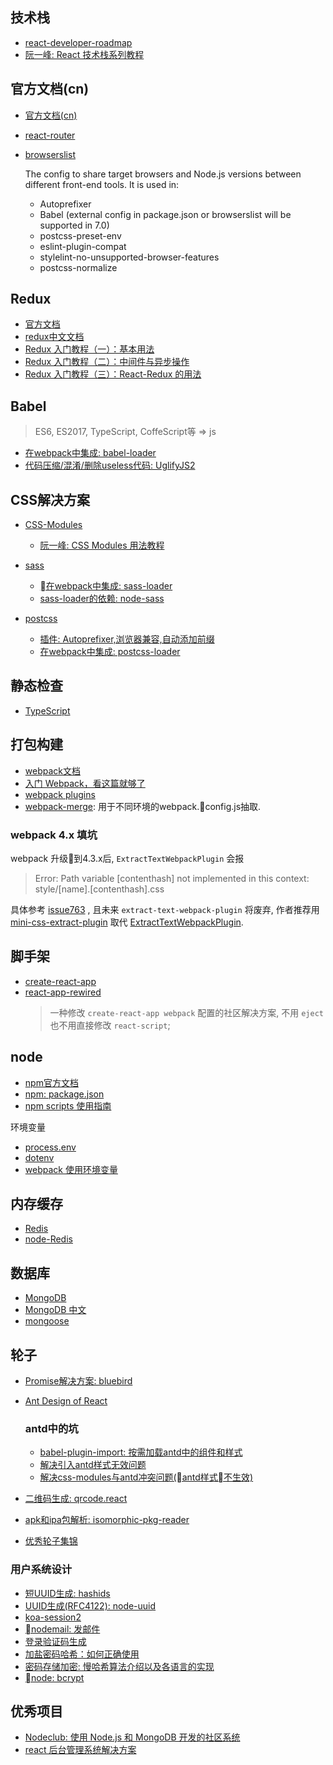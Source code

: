 ## 技术栈
- [react-developer-roadmap](https://github.com/adam-golab/react-developer-roadmap)
- [阮一峰: React 技术栈系列教程](http://www.ruanyifeng.com/blog/2016/09/react-technology-stack.html)

## 官方文档(cn)
- [官方文档(cn)](https://www.reactjscn.com/docs/hello-world.html)
- [react-router](https://reacttraining.com/react-router/web/guides/philosophy)

- [browserslist](https://github.com/browserslist/browserslist#queries)
    
    The config to share target browsers and Node.js versions between different front-end tools. It is used in:
    - Autoprefixer
    - Babel (external config in package.json or browserslist will be supported in 7.0)
    - postcss-preset-env
    - eslint-plugin-compat
    - stylelint-no-unsupported-browser-features
    - postcss-normalize

## Redux
- [官方文档](https://redux.js.org/)
- [redux中文文档](http://www.redux.org.cn/)
- [Redux 入门教程（一）：基本用法](http://www.ruanyifeng.com/blog/2016/09/redux_tutorial_part_one_basic_usages.html)
- [Redux 入门教程（二）：中间件与异步操作](http://www.ruanyifeng.com/blog/2016/09/redux_tutorial_part_two_async_operations.html)
- [Redux 入门教程（三）：React-Redux 的用法](http://www.ruanyifeng.com/blog/2016/09/redux_tutorial_part_three_react-redux.html)

## Babel
> ES6, ES2017, TypeScript, CoffeScript等 => js
- [在webpack中集成: babel-loader](https://www.webpackjs.com/loaders/babel-loader/)
- [代码压缩/混淆/删除useless代码: UglifyJS2](https://github.com/mishoo/UglifyJS2/tree/harmony#output-options)

## CSS解决方案
- [CSS-Modules](https://github.com/css-modules/css-modules)
    - [阮一峰: CSS Modules 用法教程](http://www.ruanyifeng.com/blog/2016/06/css_modules.html)

- [sass](https://www.sass.hk/guide/)
    - [在webpack中集成: sass-loader](https://www.webpackjs.com/loaders/sass-loader/)
    - [sass-loader的依赖: node-sass](https://github.com/sass/node-sass)

- [postcss]()
    - [插件: Autoprefixer,浏览器兼容,自动添加前缀](https://www.npmjs.com/package/autoprefixer)
    - [在webpack中集成: postcss-loader](https://www.webpackjs.com/loaders/postcss-loader/#syntaxes)

## 静态检查
- [TypeScript](https://www.tslang.cn/docs/home.html)

## 打包构建
- [webpack文档](https://www.webpackjs.com/concepts/)
- [入门 Webpack，看这篇就够了](https://segmentfault.com/a/1190000006178770)
- [webpack plugins](https://www.webpackjs.com/plugins/)
- [webpack-merge](https://github.com/survivejs/webpack-merge): 用于不同环境的webpack.config.js抽取.

### webpack 4.x 填坑

webpack 升级到4.3.x后, `ExtractTextWebpackPlugin` 会报
> Error: Path variable [contenthash] not implemented in this context: style/[name].[contenthash].css

具体参考 [issue763](https://github.com/webpack-contrib/extract-text-webpack-plugin/issues/763)
, 且未来 `extract-text-webpack-plugin` 将废弃, 作者推荐用 [mini-css-extract-plugin](https://github.com/webpack-contrib/mini-css-extract-plugin) 取代 [ExtractTextWebpackPlugin](https://www.webpackjs.com/plugins/extract-text-webpack-plugin/).

## 脚手架
- [create-react-app](https://github.com/facebook/create-react-app)
- [react-app-rewired](https://github.com/timarney/react-app-rewired)
    > 一种修改 `create-react-app webpack` 配置的社区解决方案, 不用 `eject` 也不用直接修改 `react-script`;

## node
- [npm官方文档](https://docs.npmjs.com/)
- [npm: package.json](https://docs.npmjs.com/files/package.json)
- [npm scripts 使用指南](http://www.ruanyifeng.com/blog/2016/10/npm_scripts.html)

环境变量
- [process.env](http://nodejs.cn/api/process.html#process_process_env)
- [dotenv](https://github.com/motdotla/dotenv)
- [webpack 使用环境变量](https://www.webpackjs.com/guides/environment-variables/)

## 内存缓存
- [Redis](http://www.redis.net.cn/)
- [node-Redis](https://www.npmjs.com/package/redis)

## 数据库
- [MongoDB](https://docs.mongodb.com/guides/)
- [MongoDB 中文](http://www.mongodb.org.cn/tutorial/)
- [mongoose](http://mongoosejs.com/docs/index.html)

## 轮子
- [Promise解决方案: bluebird](http://bluebirdjs.com/docs/getting-started.html)
- [Ant Design of React](https://ant.design/docs/react/introduce-cn)
    ### antd中的坑
    - [babel-plugin-import: 按需加载antd中的组件和样式](https://github.com/ant-design/babel-plugin-import#usage)
    - [解决引入antd样式无效问题](https://www.jianshu.com/p/a25ba1adeda2)
    - [解决css-modules与antd冲突问题(antd样式不生效)](https://www.jianshu.com/p/51ff1c8be301)

- [二维码生成: qrcode.react](https://github.com/zpao/qrcode.react)
- [apk和ipa包解析: isomorphic-pkg-reader](https://www.npmjs.com/package/isomorphic-pkg-reader)
- [优秀轮子集锦](https://ant.design/docs/react/recommendation-cn)

### 用户系统设计
- [短UUID生成: hashids](https://github.com/ivanakimov/hashids.js)
- [UUID生成(RFC4122): node-uuid](https://github.com/kelektiv/node-uuid)
- [koa-session2](https://github.com/Secbone/koa-session2#readme)
- [nodemail: 发邮件](https://nodemailer.com/about/)
- [登录验证码生成]()
- [加盐密码哈希：如何正确使用](http://blog.jobbole.com/61872/)
- [密码存储加密: 慢哈希算法介绍以及各语言的实现](https://paragonie.com/blog/2016/02/how-safely-store-password-in-2016#nodejs)
- [node: bcrypt](https://www.npmjs.com/package/bcrypt)

## 优秀项目
- [Nodeclub: 使用 Node.js 和 MongoDB 开发的社区系统](https://github.com/cnodejs/nodeclub)
- [react 后台管理系统解决方案](https://github.com/yezihaohao/react-admin)